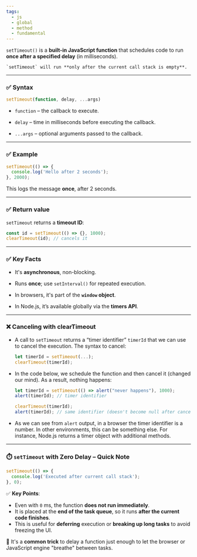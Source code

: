 ```yaml
---
tags:
  - js
  - global
  - method
  - fundamental
---
```


`setTimeout()` is a **built-in JavaScript function** that schedules code to run **once after a specified delay** (in milliseconds).

```ad-note
`setTimeout` will run **only after the current call stack is empty**.
```

---

### ✅ **Syntax**

```javascript
setTimeout(function, delay, ...args)
```

- `function` – the callback to execute.
    
- `delay` – time in milliseconds before executing the callback.
    
- `...args` – optional arguments passed to the callback.
    

---

### ✅ **Example**

```javascript
setTimeout(() => {
  console.log('Hello after 2 seconds');
}, 2000);
```

This logs the message **once**, after 2 seconds.

---

### ✅ **Return value**

`setTimeout` returns a **timeout ID**:

```js
const id = setTimeout(() => {}, 1000);
clearTimeout(id); // cancels it
```

---

### ✅ **Key Facts**

- It's **asynchronous**, non-blocking.
    
- Runs **once**; use `setInterval()` for repeated execution.
    
- In browsers, it's part of the **`window` object**.
    
- In Node.js, it’s available globally via the **timers API**.
    

---

### ❌ Canceling with clearTimeout

- A call to `setTimeout` returns a “timer identifier” `timerId` that we can use to cancel the execution. The syntax to cancel:
	```js
	let timerId = setTimeout(...);
	clearTimeout(timerId);
	```

- In the code below, we schedule the function and then cancel it (changed our mind). As a result, nothing happens:
	```js
	let timerId = setTimeout(() => alert("never happens"), 1000);
	alert(timerId); // timer identifier
	
	clearTimeout(timerId);
	alert(timerId); // same identifier (doesn't become null after canceling)
	```

- As we can see from `alert` output, in a browser the timer identifier is a number. In other environments, this can be something else. For instance, Node.js returns a timer object with additional methods.

---

### ⏱️ `setTimeout` with Zero Delay – Quick Note

```js
setTimeout(() => {
  console.log('Executed after current call stack');
}, 0);
```

✅ **Key Points**:

- Even with `0` ms, the function **does not run immediately**.
- It is placed at the **end of the task queue**, so it runs **after the current code finishes**.
- This is useful for **deferring** execution or **breaking up long tasks** to avoid freezing the UI.

📌 It's a **common trick** to delay a function just enough to let the browser or JavaScript engine "breathe" between tasks.